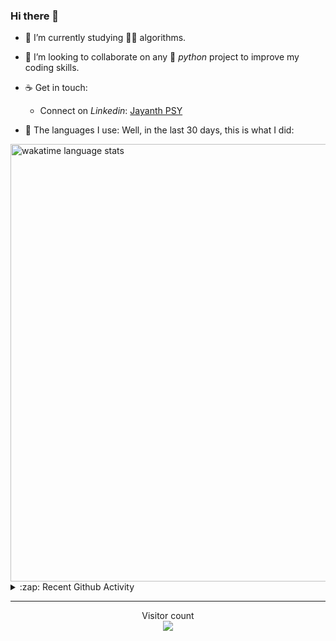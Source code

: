 ### Hi there 👋

- 🌱 I’m currently studying 🏇🏼  algorithms.

- 👯 I’m looking to collaborate on any :snake: *python* project to improve my coding skills.

- ☕ Get in touch:
  +  Connect on *Linkedin*: [Jayanth PSY](https://www.linkedin.com/in/jayanth-p-b3924812a/)

<!--- ⚡ Fun fact: *Python* is older than *C++* and *Java*. -->

- :memo: The languages I use: Well, in the last 30 days, this is what I did:

<img src="https://wakatime.com/share/@j_tesla/4d0b7d1e-6b31-4b03-accf-374d3ed5433f.png" alt="wakatime language stats" width="700"/>

<details>
  <summary>:zap: Recent Github Activity</summary>
  
<!--START_SECTION:activity-->
1. 🗣 Commented on [#1](https://github.com/j-tesla/tic-tac-toe/issues/1) in [j-tesla/tic-tac-toe](https://github.com/j-tesla/tic-tac-toe)
2. 🗣 Commented on [#74](https://github.com/akshitagit/Python/issues/74) in [akshitagit/Python](https://github.com/akshitagit/Python)
3. 🗣 Commented on [#1](https://github.com/j-tesla/tic-tac-toe/issues/1) in [j-tesla/tic-tac-toe](https://github.com/j-tesla/tic-tac-toe)
4. ❗️ Closed issue [#2](https://github.com/95ych/this-aint-my-last-ride/issues/2) in [95ych/this-aint-my-last-ride](https://github.com/95ych/this-aint-my-last-ride)
5. 🗣 Commented on [#10](https://github.com/j-tesla/space-shooter/issues/10) in [j-tesla/space-shooter](https://github.com/j-tesla/space-shooter)
<!--END_SECTION:activity-->

</details>

-----

<p align="center"> 
  Visitor count<br>
  <img src="https://profile-counter.glitch.me/j-tesla/count.svg" />
</p>












<!--
**j-tesla/j-tesla** is a ✨ _special_ ✨ repository because its `README.md` (this file) appears on your GitHub profile.

Here are some ideas to get you started:

- 🔭 I’m currently working on ...
- 🌱 I’m currently learning ...
- 👯 I’m looking to collaborate on ...
- 🤔 I’m looking for help with ...
- 💬 Ask me about ...
- 📫 How to reach me: ...
- 😄 Pronouns: ...
- ⚡ Fun fact: ...
-->

